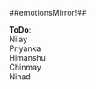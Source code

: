 ##emotionsMirror!##

**ToDo**: <br/>
Nilay <br/>
Priyanka <br/>
Himanshu <br/>
Chinmay <br/>
Ninad <br/>

